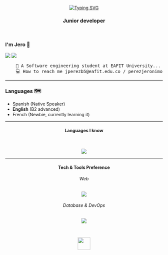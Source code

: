 

<div align="center">

[![Typing SVG](https://readme-typing-svg.demolab.com?font=Fira+Code&pause=1000&color=C7BD3E&center=true&width=435&lines=Hi+everybody!;Here+Jero+;I'm+a+software+engineering+)](https://git.io/typing-svg)
<h3 align="center">Junior developer</h3>
</div>

<br>

### I'm Jero 🐥

  [![](https://img.shields.io/badge/linkedin-0a66c2)]([http://linkedin.com/in/ingridrosselis](https://www.linkedin.com/in/jer%C3%B3nimo-p%C3%A9rez-baquero-05a042348/))
  ![](https://komarev.com/ghpvc/?username=JeroZp&color=green)
<pre>
    💼 A Software engineering student at EAFIT University...                     
    💻 How to reach me jperezb5@eafit.edu.co / perezjeronimo35@gmail.com
</pre>

<hr>

### Languages 🗺
- Spanish (Native Speaker)
- **English** (B2 advanced)
- French (Newbie, currently learning it)

<hr>

<div align="center">
<h4> Languages I know</h4>
 </div>
 <br>
<p align="center">
  <a href="">
    <img src="https://skillicons.dev/icons?i=js,ts,py,,go,rust,c,cpp,cs" />
  </a>
</p>

<hr>

<div align="center">
<h4>Tech & Tools Preference</h4>
 </div>
 
 <div align="center">
<h6>Web</h6>
 </div>
 
 <p align="center">
  <a href="">
    <img src="https://skillicons.dev/icons?i=react,django,htmx,nodejs,,html,css,bootstrap" />
  </a>
</p>

<div align="center">
<h6>Database & DevOps</h6>
 </div>
 
 <p align="center">
  <a href="">
    <img src="https://skillicons.dev/icons?i=sqlite,mysql,,gcp,aws" />
  </a>
</p>



<br>
<p align="center">
  <img src="https://raw.githubusercontent.com/innng/innng/master/assets/kyubey.gif" height="40" />
</p>
<br>
